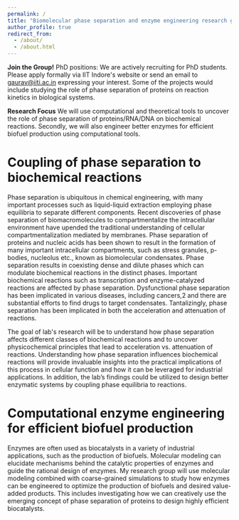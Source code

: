 ```yaml
---
permalink: /
title: "Biomolecular phase separation and enzyme engineering research group"
author_profile: true
redirect_from: 
  - /about/
  - /about.html
---
```


**Join the Group!**
PhD positions: We are actively recruiting for PhD students. Please apply formally via IIT Indore's website or send an email to gaurav@iiti.ac.in expressing your interest. Some of the projects would include studying the role of phase separation of proteins on reaction kinetics in biological systems. 

**Research Focus**
We will use computational and theoretical tools to uncover the role of phase separation of proteins/RNA/DNA on biochemical reactions. Secondly, we will also engineer better enzymes for efficient biofuel production using computational tools. 

Coupling of phase separation to biochemical reactions
=====
Phase separation is ubiquitous in chemical engineering, with many important processes such as liquid-liquid extraction employing phase equilibria to separate different components. Recent discoveries of phase separation of biomacromolecules to compartmentalize the intracellular environment have upended the traditional understanding of cellular compartmentalization mediated by membranes. Phase separation of proteins and nucleic acids has been shown to result in the formation of many important intracellular compartments, such as stress granules, p-bodies, nucleolus etc., known as biomolecular condensates. Phase separation results in coexisting dense and dilute phases which can modulate biochemical reactions in the distinct phases. Important biochemical reactions such as transcription and enzyme-catalyzed reactions are affected by phase separation. Dysfunctional phase separation has been implicated in various diseases, including cancers,2 and there are substantial efforts to find drugs to target condensates. Tantalizingly, phase separation has been implicated in both the acceleration and attenuation of reactions.

The goal of lab's research will be to understand how phase separation affects different classes of biochemical reactions and to uncover physicochemical principles that lead to acceleration vs. attenuation of reactions. Understanding how phase separation influences biochemical reactions will provide invaluable insights into the practical implications of this process in cellular function and how it can be leveraged for industrial applications. In addition, the lab’s findings could be utilized to design better enzymatic systems by coupling phase equilibria to reactions. 

Computational enzyme engineering for efficient biofuel production
======
Enzymes are often used as biocatalysts in a variety of industrial applications, such as the production of biofuels. Molecular modeling can elucidate mechanisms behind the catalytic properties of enzymes and guide the rational design of enzymes. My research group will use molecular modeling combined with coarse-grained simulations to study how enzymes can be engineered to optimize the production of biofuels and desired value-added products. This includes investigating how we can creatively use the emerging concept of phase separation of proteins to design highly efficient biocatalysts.

